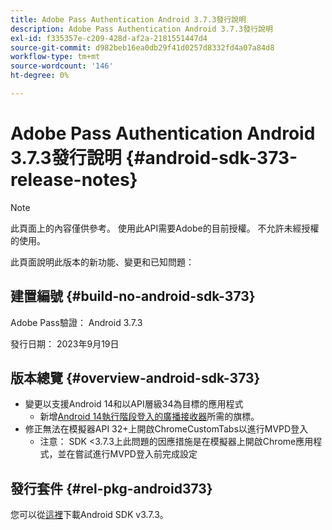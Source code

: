 ```yaml
---
title: Adobe Pass Authentication Android 3.7.3發行說明
description: Adobe Pass Authentication Android 3.7.3發行說明
exl-id: f335357e-c209-428d-af2a-2181551447d4
source-git-commit: d982beb16ea0db29f41d0257d8332fd4a07a84d8
workflow-type: tm+mt
source-wordcount: '146'
ht-degree: 0%

---
```


# Adobe Pass Authentication Android 3.7.3發行說明 {#android-sdk-373-release-notes}

>[!NOTE]
>
>此頁面上的內容僅供參考。 使用此API需要Adobe的目前授權。 不允許未經授權的使用。

此頁面說明此版本的新功能、變更和已知問題：

## 建置編號 {#build-no-android-sdk-373}

Adobe Pass驗證： Android 3.7.3

發行日期： 2023年9月19日



## 版本總覽 {#overview-android-sdk-373}

* 變更以支援Android 14和以API層級34為目標的應用程式
   * 新增[Android 14執行階段登入的廣播接收器](https://developer.android.com/about/versions/14/behavior-changes-14#runtime-receivers-exported)所需的旗標。
* 修正無法在模擬器API 32+上開啟ChromeCustomTabs以進行MVPD登入
   * 注意： SDK &lt;3.7.3上此問題的因應措施是在模擬器上開啟Chrome應用程式，並在嘗試進行MVPD登入前完成設定


## 發行套件 {#rel-pkg-android373}

您可以從[這裡](https://tve.zendesk.com/hc/en-us/articles/204963219-Android-Native-AccessEnabler-Library)下載Android SDK v3.7.3。
